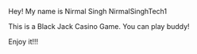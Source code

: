 Hey!
My name is Nirmal Singh 
NirmalSinghTech1

This is a Black Jack Casino Game. You can play buddy!


Enjoy it!!!

